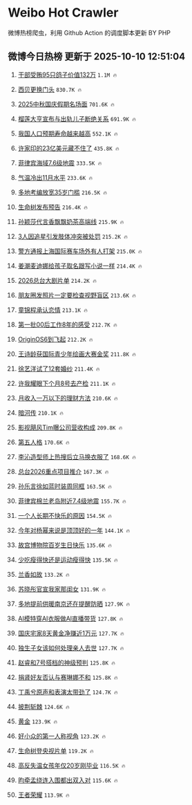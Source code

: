 # Weibo Hot Crawler 



微博热榜爬虫，利用 Github Action 的调度脚本更新 BY PHP 


## 微博今日热榜 更新于 2025-10-10 12:51:04 
1. [干部受贿95只鸽子价值132万](https://s.weibo.com/weibo?q=%23%E5%B9%B2%E9%83%A8%E5%8F%97%E8%B4%BF95%E5%8F%AA%E9%B8%BD%E5%AD%90%E4%BB%B7%E5%80%BC132%E4%B8%87%23&t=31&band_rank=1&Refer=top) `1.1M 🔥` 

1. [西贝更换门头](https://s.weibo.com/weibo?q=%23%E8%A5%BF%E8%B4%9D%E6%9B%B4%E6%8D%A2%E9%97%A8%E5%A4%B4%23&t=31&band_rank=2&Refer=top) `830.7K 🔥` 

1. [2025中秋国庆假期名场面](https://s.weibo.com/weibo?q=%232025%E4%B8%AD%E7%A7%8B%E5%9B%BD%E5%BA%86%E5%81%87%E6%9C%9F%E5%90%8D%E5%9C%BA%E9%9D%A2%23&t=31&band_rank=3&Refer=top) `701.6K 🔥` 

1. [榴莲大亨宣布与出轨儿子断绝关系](https://s.weibo.com/weibo?q=%23%E6%A6%B4%E8%8E%B2%E5%A4%A7%E4%BA%A8%E5%AE%A3%E5%B8%83%E4%B8%8E%E5%87%BA%E8%BD%A8%E5%84%BF%E5%AD%90%E6%96%AD%E7%BB%9D%E5%85%B3%E7%B3%BB%23&t=31&band_rank=4&Refer=top) `691.9K 🔥` 

1. [我国人口预期寿命越来越高](https://s.weibo.com/weibo?q=%23%E6%88%91%E5%9B%BD%E4%BA%BA%E5%8F%A3%E9%A2%84%E6%9C%9F%E5%AF%BF%E5%91%BD%E8%B6%8A%E6%9D%A5%E8%B6%8A%E9%AB%98%23&t=31&band_rank=5&Refer=top) `552.1K 🔥` 

1. [许家印的23亿美元藏不住了](https://s.weibo.com/weibo?q=%23%E8%AE%B8%E5%AE%B6%E5%8D%B0%E7%9A%8423%E4%BA%BF%E7%BE%8E%E5%85%83%E8%97%8F%E4%B8%8D%E4%BD%8F%E4%BA%86%23&t=31&band_rank=6&Refer=top) `435.8K 🔥` 

1. [菲律宾海域7.6级地震](https://s.weibo.com/weibo?q=%23%E8%8F%B2%E5%BE%8B%E5%AE%BE%E6%B5%B7%E5%9F%9F7.6%E7%BA%A7%E5%9C%B0%E9%9C%87%23&t=31&band_rank=7&Refer=top) `333.5K 🔥` 

1. [气温冷出11月水平](https://s.weibo.com/weibo?q=%23%E6%B0%94%E6%B8%A9%E5%86%B7%E5%87%BA11%E6%9C%88%E6%B0%B4%E5%B9%B3%23&t=31&band_rank=8&Refer=top) `233.6K 🔥` 

1. [多地考编放宽35岁门槛](https://s.weibo.com/weibo?q=%23%E5%A4%9A%E5%9C%B0%E8%80%83%E7%BC%96%E6%94%BE%E5%AE%BD35%E5%B2%81%E9%97%A8%E6%A7%9B%23&t=31&band_rank=9&Refer=top) `216.5K 🔥` 

1. [生命树发布预告](https://s.weibo.com/weibo?q=%23%E7%94%9F%E5%91%BD%E6%A0%91%E5%8F%91%E5%B8%83%E9%A2%84%E5%91%8A%23&t=31&band_rank=10&Refer=top) `216.4K 🔥` 

1. [孙颖莎代言香飘飘奶茶高端线](https://s.weibo.com/weibo?q=%23%E5%AD%99%E9%A2%96%E8%8E%8E%E4%BB%A3%E8%A8%80%E9%A6%99%E9%A3%98%E9%A3%98%E5%A5%B6%E8%8C%B6%E9%AB%98%E7%AB%AF%E7%BA%BF%23&t=31&band_rank=11&Refer=top) `215.9K 🔥` 

1. [3人因追星引发肢体冲突被处罚](https://s.weibo.com/weibo?q=%233%E4%BA%BA%E5%9B%A0%E8%BF%BD%E6%98%9F%E5%BC%95%E5%8F%91%E8%82%A2%E4%BD%93%E5%86%B2%E7%AA%81%E8%A2%AB%E5%A4%84%E7%BD%9A%23&t=31&band_rank=12&Refer=top) `215.2K 🔥` 

1. [警方通报上海国际赛车场外有人打架](https://s.weibo.com/weibo?q=%23%E8%AD%A6%E6%96%B9%E9%80%9A%E6%8A%A5%E4%B8%8A%E6%B5%B7%E5%9B%BD%E9%99%85%E8%B5%9B%E8%BD%A6%E5%9C%BA%E5%A4%96%E6%9C%89%E4%BA%BA%E6%89%93%E6%9E%B6%23&t=31&band_rank=13&Refer=top) `215.0K 🔥` 

1. [姜潮麦迪娜给孩子取名跟写小说一样](https://s.weibo.com/weibo?q=%E5%A7%9C%E6%BD%AE%E9%BA%A6%E8%BF%AA%E5%A8%9C%E7%BB%99%E5%AD%A9%E5%AD%90%E5%8F%96%E5%90%8D%E8%B7%9F%E5%86%99%E5%B0%8F%E8%AF%B4%E4%B8%80%E6%A0%B7&t=31&band_rank=14&Refer=top) `214.4K 🔥` 

1. [2026总台大剧片单](https://s.weibo.com/weibo?q=%232026%E6%80%BB%E5%8F%B0%E5%A4%A7%E5%89%A7%E7%89%87%E5%8D%95%23&t=31&band_rank=15&Refer=top) `214.2K 🔥` 

1. [朋友圈发照片一定要检查视野盲区](https://s.weibo.com/weibo?q=%E6%9C%8B%E5%8F%8B%E5%9C%88%E5%8F%91%E7%85%A7%E7%89%87%E4%B8%80%E5%AE%9A%E8%A6%81%E6%A3%80%E6%9F%A5%E8%A7%86%E9%87%8E%E7%9B%B2%E5%8C%BA&t=31&band_rank=16&Refer=top) `213.6K 🔥` 

1. [童锦程承认恋情](https://s.weibo.com/weibo?q=%23%E7%AB%A5%E9%94%A6%E7%A8%8B%E6%89%BF%E8%AE%A4%E6%81%8B%E6%83%85%23&t=31&band_rank=17&Refer=top) `213.1K 🔥` 

1. [第一批00后工作8年的感受](https://s.weibo.com/weibo?q=%E7%AC%AC%E4%B8%80%E6%89%B900%E5%90%8E%E5%B7%A5%E4%BD%9C8%E5%B9%B4%E7%9A%84%E6%84%9F%E5%8F%97&t=31&band_rank=18&Refer=top) `212.7K 🔥` 

1. [OriginOS6到飞起](https://s.weibo.com/weibo?q=%23OriginOS6%E5%88%B0%E9%A3%9E%E8%B5%B7%23&t=31&band_rank=19&Refer=top) `212.2K 🔥` 

1. [王诗龄获国际青少年绘画大赛金奖](https://s.weibo.com/weibo?q=%23%E7%8E%8B%E8%AF%97%E9%BE%84%E8%8E%B7%E5%9B%BD%E9%99%85%E9%9D%92%E5%B0%91%E5%B9%B4%E7%BB%98%E7%94%BB%E5%A4%A7%E8%B5%9B%E9%87%91%E5%A5%96%23&t=31&band_rank=20&Refer=top) `211.8K 🔥` 

1. [徐艺洋试了12套婚纱](https://s.weibo.com/weibo?q=%23%E5%BE%90%E8%89%BA%E6%B4%8B%E8%AF%95%E4%BA%8612%E5%A5%97%E5%A9%9A%E7%BA%B1%23&t=31&band_rank=21&Refer=top) `211.4K 🔥` 

1. [许我耀眼下个月8号去产检](https://s.weibo.com/weibo?q=%23%E8%AE%B8%E6%88%91%E8%80%80%E7%9C%BC%E4%B8%8B%E4%B8%AA%E6%9C%888%E5%8F%B7%E5%8E%BB%E4%BA%A7%E6%A3%80%23&t=31&band_rank=22&Refer=top) `211.1K 🔥` 

1. [月收入一万以下的理财方法](https://s.weibo.com/weibo?q=%E6%9C%88%E6%94%B6%E5%85%A5%E4%B8%80%E4%B8%87%E4%BB%A5%E4%B8%8B%E7%9A%84%E7%90%86%E8%B4%A2%E6%96%B9%E6%B3%95&t=31&band_rank=23&Refer=top) `210.6K 🔥` 

1. [暗河传](https://s.weibo.com/weibo?q=%E6%9A%97%E6%B2%B3%E4%BC%A0&t=31&band_rank=24&Refer=top) `210.1K 🔥` 

1. [影视飓风Tim曝公司营收构成](https://s.weibo.com/weibo?q=%23%E5%BD%B1%E8%A7%86%E9%A3%93%E9%A3%8ETim%E6%9B%9D%E5%85%AC%E5%8F%B8%E8%90%A5%E6%94%B6%E6%9E%84%E6%88%90%23&t=31&band_rank=25&Refer=top) `209.8K 🔥` 

1. [第五人格](https://s.weibo.com/weibo?q=%23%E7%AC%AC%E4%BA%94%E4%BA%BA%E6%A0%BC%23&t=31&band_rank=26&Refer=top) `170.6K 🔥` 

1. [李沁造型师上热搜后立马换衣服了](https://s.weibo.com/weibo?q=%E6%9D%8E%E6%B2%81%E9%80%A0%E5%9E%8B%E5%B8%88%E4%B8%8A%E7%83%AD%E6%90%9C%E5%90%8E%E7%AB%8B%E9%A9%AC%E6%8D%A2%E8%A1%A3%E6%9C%8D%E4%BA%86&t=31&band_rank=27&Refer=top) `168.6K 🔥` 

1. [总台2026重点项目推介](https://s.weibo.com/weibo?q=%23%E6%80%BB%E5%8F%B02026%E9%87%8D%E7%82%B9%E9%A1%B9%E7%9B%AE%E6%8E%A8%E4%BB%8B%23&t=31&band_rank=28&Refer=top) `167.3K 🔥` 

1. [孙乐言徐如蓝时装周同框](https://s.weibo.com/weibo?q=%23%E5%AD%99%E4%B9%90%E8%A8%80%E5%BE%90%E5%A6%82%E8%93%9D%E6%97%B6%E8%A3%85%E5%91%A8%E5%90%8C%E6%A1%86%23&t=31&band_rank=29&Refer=top) `163.5K 🔥` 

1. [菲律宾棉兰老岛附近7.4级地震](https://s.weibo.com/weibo?q=%23%E8%8F%B2%E5%BE%8B%E5%AE%BE%E6%A3%89%E5%85%B0%E8%80%81%E5%B2%9B%E9%99%84%E8%BF%917.4%E7%BA%A7%E5%9C%B0%E9%9C%87%23&t=31&band_rank=30&Refer=top) `155.7K 🔥` 

1. [一个人长期不快乐的原因](https://s.weibo.com/weibo?q=%E4%B8%80%E4%B8%AA%E4%BA%BA%E9%95%BF%E6%9C%9F%E4%B8%8D%E5%BF%AB%E4%B9%90%E7%9A%84%E5%8E%9F%E5%9B%A0&t=31&band_rank=31&Refer=top) `154.5K 🔥` 

1. [今年对杨幂来说是顶顶好的一年](https://s.weibo.com/weibo?q=%E4%BB%8A%E5%B9%B4%E5%AF%B9%E6%9D%A8%E5%B9%82%E6%9D%A5%E8%AF%B4%E6%98%AF%E9%A1%B6%E9%A1%B6%E5%A5%BD%E7%9A%84%E4%B8%80%E5%B9%B4&t=31&band_rank=32&Refer=top) `144.1K 🔥` 

1. [故宫博物院百岁生日快乐](https://s.weibo.com/weibo?q=%23%E6%95%85%E5%AE%AB%E5%8D%9A%E7%89%A9%E9%99%A2%E7%99%BE%E5%B2%81%E7%94%9F%E6%97%A5%E5%BF%AB%E4%B9%90%23&t=31&band_rank=33&Refer=top) `135.6K 🔥` 

1. [少吃瘦得快还是运动瘦得快](https://s.weibo.com/weibo?q=%E5%B0%91%E5%90%83%E7%98%A6%E5%BE%97%E5%BF%AB%E8%BF%98%E6%98%AF%E8%BF%90%E5%8A%A8%E7%98%A6%E5%BE%97%E5%BF%AB&t=31&band_rank=34&Refer=top) `135.5K 🔥` 

1. [兰香如故](https://s.weibo.com/weibo?q=%E5%85%B0%E9%A6%99%E5%A6%82%E6%95%85&t=31&band_rank=35&Refer=top) `133.2K 🔥` 

1. [苏晓彤官宣我家那闺女](https://s.weibo.com/weibo?q=%E8%8B%8F%E6%99%93%E5%BD%A4%E5%AE%98%E5%AE%A3%E6%88%91%E5%AE%B6%E9%82%A3%E9%97%BA%E5%A5%B3&t=31&band_rank=36&Refer=top) `131.9K 🔥` 

1. [多地提前供暖南京还在提醒防晒](https://s.weibo.com/weibo?q=%23%E5%A4%9A%E5%9C%B0%E6%8F%90%E5%89%8D%E4%BE%9B%E6%9A%96%E5%8D%97%E4%BA%AC%E8%BF%98%E5%9C%A8%E6%8F%90%E9%86%92%E9%98%B2%E6%99%92%23&t=31&band_rank=37&Refer=top) `127.9K 🔥` 

1. [AI模特穿AI衣服做AI直播带货](https://s.weibo.com/weibo?q=%23AI%E6%A8%A1%E7%89%B9%E7%A9%BFAI%E8%A1%A3%E6%9C%8D%E5%81%9AAI%E7%9B%B4%E6%92%AD%E5%B8%A6%E8%B4%A7%23&t=31&band_rank=38&Refer=top) `127.8K 🔥` 

1. [国庆宅家8天黄金净赚近1万元](https://s.weibo.com/weibo?q=%23%E5%9B%BD%E5%BA%86%E5%AE%85%E5%AE%B68%E5%A4%A9%E9%BB%84%E9%87%91%E5%87%80%E8%B5%9A%E8%BF%911%E4%B8%87%E5%85%83%23&t=31&band_rank=39&Refer=top) `127.7K 🔥` 

1. [独生子女该如何处理亲人去世](https://s.weibo.com/weibo?q=%E7%8B%AC%E7%94%9F%E5%AD%90%E5%A5%B3%E8%AF%A5%E5%A6%82%E4%BD%95%E5%A4%84%E7%90%86%E4%BA%B2%E4%BA%BA%E5%8E%BB%E4%B8%96&t=31&band_rank=40&Refer=top) `127.7K 🔥` 

1. [赵睿和7号搭档的神级预判](https://s.weibo.com/weibo?q=%23%E8%B5%B5%E7%9D%BF%E5%92%8C7%E5%8F%B7%E6%90%AD%E6%A1%A3%E7%9A%84%E7%A5%9E%E7%BA%A7%E9%A2%84%E5%88%A4%23&t=31&band_rank=41&Refer=top) `125.8K 🔥` 

1. [捐肾好友否认与赛琳娜不和](https://s.weibo.com/weibo?q=%23%E6%8D%90%E8%82%BE%E5%A5%BD%E5%8F%8B%E5%90%A6%E8%AE%A4%E4%B8%8E%E8%B5%9B%E7%90%B3%E5%A8%9C%E4%B8%8D%E5%92%8C%23&t=31&band_rank=42&Refer=top) `125.8K 🔥` 

1. [丁禹兮原声和表演太带劲了](https://s.weibo.com/weibo?q=%E4%B8%81%E7%A6%B9%E5%85%AE%E5%8E%9F%E5%A3%B0%E5%92%8C%E8%A1%A8%E6%BC%94%E5%A4%AA%E5%B8%A6%E5%8A%B2%E4%BA%86&t=31&band_rank=43&Refer=top) `124.7K 🔥` 

1. [披荆斩棘](https://s.weibo.com/weibo?q=%E6%8A%AB%E8%8D%86%E6%96%A9%E6%A3%98&t=31&band_rank=44&Refer=top) `124.6K 🔥` 

1. [黄金](https://s.weibo.com/weibo?q=%E9%BB%84%E9%87%91&t=31&band_rank=45&Refer=top) `123.9K 🔥` 

1. [好小众的第一人称视角](https://s.weibo.com/weibo?q=%E5%A5%BD%E5%B0%8F%E4%BC%97%E7%9A%84%E7%AC%AC%E4%B8%80%E4%BA%BA%E7%A7%B0%E8%A7%86%E8%A7%92&t=31&band_rank=46&Refer=top) `123.2K 🔥` 

1. [生命树登央视片单](https://s.weibo.com/weibo?q=%23%E7%94%9F%E5%91%BD%E6%A0%91%E7%99%BB%E5%A4%AE%E8%A7%86%E7%89%87%E5%8D%95%23&t=31&band_rank=47&Refer=top) `119.2K 🔥` 

1. [高反失温女孩年仅20岁刚毕业](https://s.weibo.com/weibo?q=%23%E9%AB%98%E5%8F%8D%E5%A4%B1%E6%B8%A9%E5%A5%B3%E5%AD%A9%E5%B9%B4%E4%BB%8520%E5%B2%81%E5%88%9A%E6%AF%95%E4%B8%9A%23&t=31&band_rank=48&Refer=top) `116.5K 🔥` 

1. [昀牵孟绕连入围都出双入对](https://s.weibo.com/weibo?q=%E6%98%80%E7%89%B5%E5%AD%9F%E7%BB%95%E8%BF%9E%E5%85%A5%E5%9B%B4%E9%83%BD%E5%87%BA%E5%8F%8C%E5%85%A5%E5%AF%B9&t=31&band_rank=49&Refer=top) `115.6K 🔥` 

1. [王者荣耀](https://s.weibo.com/weibo?q=%E7%8E%8B%E8%80%85%E8%8D%A3%E8%80%80&t=31&band_rank=50&Refer=top) `113.9K 🔥` 

